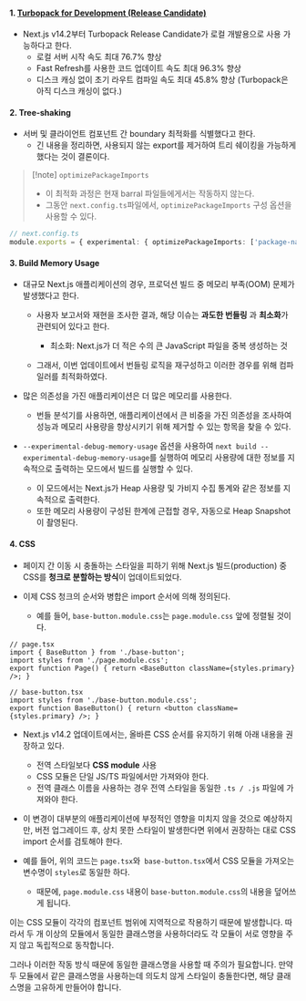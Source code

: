 
#### 1. [Turbopack for Development (Release Candidate)](https://nextjs.org/blog/next-14-2#turbopack-for-development-release-candidate)

- Next.js v14.2부터 Turbopack Release Candidate가 로컬 개발용으로 사용 가능하다고 한다.
	- 로컬 서버 시작 속도 최대 76.7% 향상
	- Fast Refresh를 사용한 코드 업데이트 속도 최대 96.3% 향상
	- 디스크 캐싱 없이 초기 라우트 컴파일 속도 최대 45.8% 향상 (Turbopack은 아직 디스크 캐싱이 없다.)

#### 2. Tree-shaking

- 서버 및 클라이언트 컴포넌트 간 boundary 최적화를 식별했다고 한다.
	- 긴 내용을 정리하면, 사용되지 않는 export를 제거하여 트리 쉐이킹을 가능하게 했다는 것이 결론이다.

> [!note] `optimizePackageImports`
> - 이 최적화 과정은 현재 barral 파일들에게서는 작동하지 않는다.
> - 그동안 `next.config.ts`파일에서, `optimizePackageImports` 구성 옵션을 사용할 수 있다.
```ts
// next.config.ts
module.exports = { experimental: { optimizePackageImports: ['package-name'], },};
```


#### 3. Build Memory Usage

- 대규모 Next.js 애플리케이션의 경우, 프로덕션 빌드 중 메모리 부족(OOM) 문제가 발생했다고 한다.
	- 사용자 보고서와 재현을 조사한 결과, 해당 이슈는 **과도한 번들링** 과 **최소화**가 관련되어 있다고 한다.
		- 최소화: Next.js가 더 적은 수의 큰 JavaScript 파일을 중복 생성하는 것
	
	- 그래서, 이번 업데이트에서 번들링 로직을 재구성하고 이러한 경우를 위해 컴파일러를 최적화하였다.

- 많은 의존성을 가진 애플리케이션은 더 많은 메모리를 사용한다. 
	- 번들 분석기를 사용하면, 애플리케이션에서 큰 비중을 가진 의존성을 조사하여 성능과 메모리 사용량을 향상시키기 위해 제거할 수 있는 항목을 찾을 수 있다.

- `--experimental-debug-memory-usage` 옵션을 사용하여 `next build --experimental-debug-memory-usage`를 실행하여 메모리 사용량에 대한 정보를 지속적으로 출력하는 모드에서 빌드를 실행할 수 있다.
	- 이 모드에서는 Next.js가 Heap 사용량 및 가비지 수집 통계와 같은 정보를 지속적으로 출력한다.
	- 또한 메모리 사용량이 구성된 한계에 근접할 경우, 자동으로 Heap Snapshot이 촬영된다.


#### 4. CSS

-  페이지 간 이동 시 충돌하는 스타일을 피하기 위해 Next.js 빌드(production) 중 CSS를 **청크로 분할하는 방식**이 업데이트되었다.

- 이제 CSS 청크의 순서와 병합은 import 순서에 의해 정의된다.
	- 예를 들어, `base-button.module.css`는 `page.module.css` 앞에 정렬될 것이다.

```tsx
// page.tsx
import { BaseButton } from './base-button'; 
import styles from './page.module.css'; 
export function Page() { return <BaseButton className={styles.primary} />; }
```
```tsx
// base-button.tsx
import styles from './base-button.module.css'; 
export function BaseButton() { return <button className={styles.primary} />; }
```

- Next.js v14.2 업데이트에서는, 올바른 CSS 순서를 유지하기 위해 아래 내용을 권장하고 있다.
	- 전역 스타일보다 **CSS module** 사용
	- CSS 모듈은 단일 JS/TS 파일에서만 가져와야 한다.
	- 전역 클래스 이름을 사용하는 경우 전역 스타일을 동일한 `.ts / .js` 파일에 가져와야 한다.

- 이 변경이 대부분의 애플리케이션에 부정적인 영향을 미치지 않을 것으로 예상하지만, 버전 업그레이드 후, 상치 못한 스타일이 발생한다면 위에서 권장하는 대로 CSS import 순서를 검토해야 한다.

- 예를 들어, 위의 코드는 `page.tsx`와` base-button.tsx`에서 CSS 모듈을 가져오는 변수명이 `styles`로  동일한 하다.
	- 때문에, `page.module.css` 내용이 `base-button.module.css`의 내용을 덮어쓰게 됩니다.

이는 CSS 모듈이 각각의 컴포넌트 범위에 지역적으로 작용하기 때문에 발생합니다. 따라서 두 개 이상의 모듈에서 동일한 클래스명을 사용하더라도 각 모듈이 서로 영향을 주지 않고 독립적으로 동작합니다.

그러나 이러한 작동 방식 때문에 동일한 클래스명을 사용할 때 주의가 필요합니다. 만약 두 모듈에서 같은 클래스명을 사용하는데 의도치 않게 스타일이 충돌한다면, 해당 클래스명을 고유하게 만들어야 합니다.